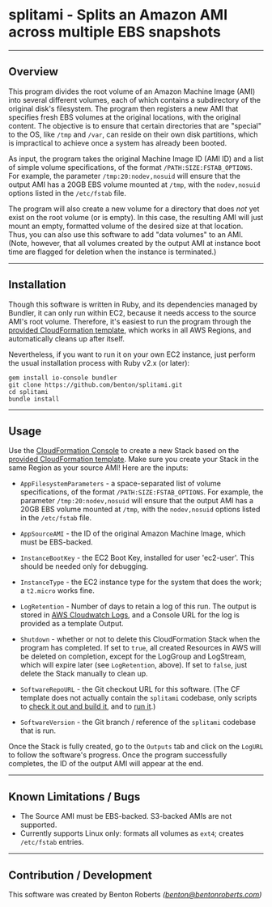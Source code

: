 splitami - Splits an Amazon AMI across multiple EBS snapshots
================
----------------
Overview
----------------
This program divides the root volume of an Amazon Machine Image (AMI) into several different volumes, each of which contains a subdirectory of the original disk's filesystem. The program then registers a new AMI that specifies fresh EBS volumes at the original locations, with the original content. The objective is to ensure that certain directories that are "special" to the OS, like `/tmp` and `/var`, can reside on their own disk partitions, which is impractical to achieve once a system has already been booted.

As input, the program takes the original Machine Image ID (AMI ID) and a list of simple volume specifications, of the format `/PATH:SIZE:FSTAB_OPTIONS`. For example, the parameter `/tmp:20:nodev,nosuid` will ensure that the output AMI has a 20GB EBS volume mounted at `/tmp`, with the `nodev,nosuid` options listed in the `/etc/fstab` file.

The program will also create a new volume for a directory that does _not_ yet exist on the root volume (or is empty). In this case, the resulting AMI will just mount an empty, formatted volume of the desired size at that location. Thus, you can also use this software to add "data volumes" to an AMI. (Note, however, that all volumes created by the output AMI at instance boot time are flagged for deletion when the instance is terminated.)  

----------------
Installation
----------------
Though this software is written in Ruby, and its dependencies managed by Bundler, it can only run within EC2, because it needs access to the source AMI's root volume. Therefore, it's easiest to run the program through the [provided CloudFormation template][2], which works in all AWS Regions, and automatically cleans up after itself.

Nevertheless, if you want to run it on your own EC2 instance, just perform the usual installation process with Ruby v2.x (or later):

    gem install io-console bundler
    git clone https://github.com/benton/splitami.git
    cd splitami
    bundle install    

----------------
Usage
----------------
Use the [CloudFormation Console][3] to create a new Stack based on the [provided CloudFormation template][2]. Make sure you create your Stack in the same Region as your source AMI! Here are the inputs:

* `AppFilesystemParameters` - a space-separated list of volume specifications, of the format `/PATH:SIZE:FSTAB_OPTIONS`. For example, the parameter `/tmp:20:nodev,nosuid` will ensure that the output AMI has a 20GB EBS volume mounted at `/tmp`, with the `nodev,nosuid` options listed in the `/etc/fstab` file.

* `AppSourceAMI` - the ID of the original Amazon Machine Image, which must be EBS-backed.

* `InstanceBootKey` - the EC2 Boot Key, installed for user 'ec2-user'. This should be needed only for debugging.

* `InstanceType` - the EC2 instance type for the system that does the work; a `t2.micro` works fine.

* `LogRetention` - Number of days to retain a log of this run. The output is stored in [AWS Cloudwatch Logs][6], and a Console URL for the log is provided as a template Output.

* `Shutdown` - whether or not to delete this CloudFormation Stack when the program has completed. If set to `true`, all created Resources in AWS will be deleted on completion, except for the LogGroup and LogStream, which will expire later (see `LogRetention`, above). If set to `false`, just delete the Stack manually to clean up.

* `SoftwareRepoURL` - the Git checkout URL for this software. (The CF template does not actually contain the `splitami` codebase, only scripts to [check it out and build it][4], and to [run it][5].)

* `SoftwareVersion` - the Git branch / reference of the `splitami` codebase that is run.

Once the Stack is fully created, go to the `Outputs` tab and click on the `LogURL` to follow the software's progress. Once the program successfully completes, the ID of the output AMI will appear at the end.

----------------
Known Limitations / Bugs
----------------
* The Source AMI must be EBS-backed. S3-backed AMIs are not supported.
* Currently supports Linux only: formats all volumes as `ext4`; creates `/etc/fstab` entries.

----------------
Contribution / Development
----------------
This software was created by Benton Roberts _(benton@bentonroberts.com)_



[1]:http://cxxxx
[2]:https://github.com/benton/splitami/blob/master/cf-template.yml
[3]:https://console.aws.amazon.com/cloudformation/home
[4]:https://github.com/benton/splitami/blob/master/cf-template.yml#L55
[5]:https://github.com/benton/splitami/blob/master/cf-template.yml#L65
[6]:http://docs.aws.amazon.com/AmazonCloudWatch/latest/logs/WhatIsCloudWatchLogs.html
